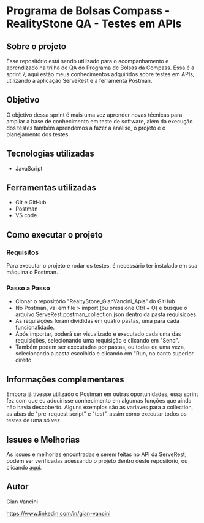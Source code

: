 # Programa de Bolsas Compass - RealityStone QA - Testes em APIs

## Sobre o projeto

Esse repositório está sendo utilizado para o acompanhamento e aprendizado na trilha de QA do Programa de Bolsas da Compass. Essa é a sprint 7, aqui estão meus conhecimentos adquiridos sobre testes em APIs, utilizando a aplicação ServeRest e a ferramenta Postman.

## Objetivo

O objetivo dessa sprint é mais uma vez aprender novas técnicas para ampliar a base de conhecimento em teste de software, além da execução dos testes também aprendemos a fazer a análise, o projeto e o planejamento dos testes.

## Tecnologias utilizadas
- JavaScript

## Ferramentas utilizadas
- Git e GitHub
- Postman
- VS code

## Como executar o projeto

### Requisitos

Para executar o projeto e rodar os testes, é necessário ter instalado em sua máquina o Postman.

### Passo a Passo

- Clonar o repositório "RealtyStone_GianVancini_Apis" do GitHub
- No Postman, vai em file > import (ou pressione Ctrl + O) e busque o arquivo ServeRest.postman_collection.json dentro da pasta requisicoes.
- As requisições foram divididas em quatro pastas, uma para cada funcionalidade.
- Após importar, poderá ser visualizado e executado cada uma das requisições, selecionando uma requisição e clicando em "Send".
- Também podem ser executadas por pastas, ou todas de uma veza, selecionando a pasta escolhida e clicando em "Run, no canto superior direito.

## Informações complementares

Embora já tivesse utilizado o Postman em outras oportunidades, essa sprint fez com que eu adquirisse conhecimento em algumas funções que ainda não havia descoberto. Alguns exemplos são as variaves para a collection, as abas de "pre-request script" e "test", assim como executar todos os testes de uma só vez. 

## Issues e Melhorias

As issues e melhorias encontradas e serem feitas no API da ServeRest, podem ser verificadas acessando o projeto dentro deste repositório, ou clicando [aqui](https://github.com/users/gianvancini/projects/4/).

## Autor

Gian Vancini

https://www.linkedin.com/in/gian-vancini
